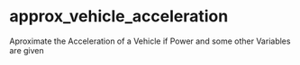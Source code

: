 # approx_vehicle_acceleration
Aproximate the Acceleration of a Vehicle if Power and some other Variables are given
